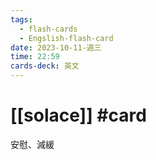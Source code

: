 ```yaml
---
tags:
  - flash-cards
  - Engslish-flash-card
date: 2023-10-11-週三
time: 22:59
cards-deck: 英文
---
```


# [[solace]] #card 
安慰、減緩
